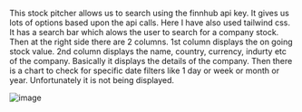 This stock pitcher allows us to search using the finnhub api key. It gives us lots of options based upon the api calls. Here I have also used tailwind css. 
It has a search bar which alows the user to search for a company stock.
Then at the right side there are 2 columns.
1st column displays the on going stock value.
2nd column displays the name, country, currency, indurty etc of the company. Basically it displays the details of the company.
Then there is a chart to check for specific date filters like 1 day or week or month or year.
Unfortunately it is not being displayed.

![image](https://github.com/user-attachments/assets/5c2c085a-6136-4b0c-af2d-5d7bab27b1a9)
